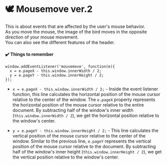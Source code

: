 # 🕊️ Mousemove ver.2
This is about events that are affected by the user's mouse behavior. <br />
As you move the mouse, the image of the bird moves in the opposite direction of your mouse movement. <br />
You can also see the different features of the header.

#### ✔️ Things to remember
```
window.addEventListener('mousemove', function(e){
  x = e.pageX - this.window.innerWidth / 2;
  y = e.pageY - this.window.innerHeight / 2;
});
```
* `x = e.pageX - this.window.innerWidth / 2;` - Inside the event listener function, this line calculates the horizontal position of the mouse cursor relative to the center of the window. The `e.pageX` property represents the horizontal position of the mouse cursor relative to the entire document. By subtracting half of the window's inner width (`this.window.innerWidth / 2`), we get the horizontal position relative to the window's center.

* `y = e.pageY - this.window.innerHeight / 2;` - This line calculates the vertical position of the mouse cursor relative to the center of the window. Similar to the previous line, `e.pageY` represents the vertical position of the mouse cursor relative to the document. By subtracting half of the window's inner height (`this.window.innerHeight / 2`), we get the vertical position relative to the window's center.
